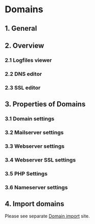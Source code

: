 # Domains

## 1. General

## 2. Overview
### 2.1 Logfiles viewer
### 2.2 DNS editor
### 2.3 SSL editor

## 3. Properties of Domains

### 3.1 Domain settings

### 3.2 Mailserver settings

### 3.3 Webserver settings

### 3.4 Webserver SSL settings

### 3.5 PHP Settings

### 3.6 Nameserver settings

## 4. Import domains

Please see separate [Domain import](../../domain-import) site.
